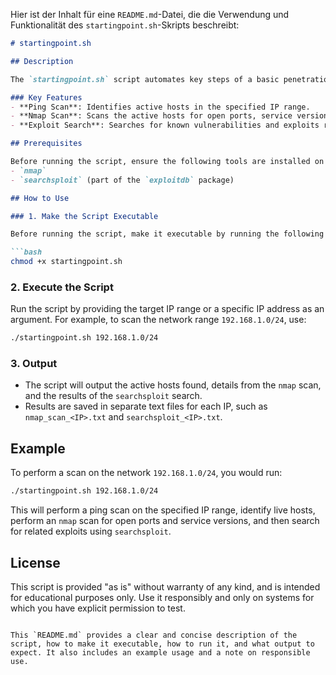 Hier ist der Inhalt für eine `README.md`-Datei, die die Verwendung und Funktionalität des `startingpoint.sh`-Skripts beschreibt:

```markdown
# startingpoint.sh

## Description

The `startingpoint.sh` script automates key steps of a basic penetration test. It begins by identifying live hosts within a specified IP range using a ping scan. For each detected host, it performs a detailed scan using `nmap` to discover open ports, service versions, and operating systems. The script then automatically searches for potential exploits related to the discovered services and versions using `searchsploit`.

### Key Features
- **Ping Scan**: Identifies active hosts in the specified IP range.
- **Nmap Scan**: Scans the active hosts for open ports, service versions, and operating systems.
- **Exploit Search**: Searches for known vulnerabilities and exploits related to the discovered services and versions.

## Prerequisites

Before running the script, ensure the following tools are installed on your system:
- `nmap`
- `searchsploit` (part of the `exploitdb` package)

## How to Use

### 1. Make the Script Executable

Before running the script, make it executable by running the following command in your terminal:

```bash
chmod +x startingpoint.sh
```

### 2. Execute the Script

Run the script by providing the target IP range or a specific IP address as an argument. For example, to scan the network range `192.168.1.0/24`, use:

```bash
./startingpoint.sh 192.168.1.0/24
```

### 3. Output

- The script will output the active hosts found, details from the `nmap` scan, and the results of the `searchsploit` search.
- Results are saved in separate text files for each IP, such as `nmap_scan_<IP>.txt` and `searchsploit_<IP>.txt`.

## Example

To perform a scan on the network `192.168.1.0/24`, you would run:

```bash
./startingpoint.sh 192.168.1.0/24
```

This will perform a ping scan on the specified IP range, identify live hosts, perform an `nmap` scan for open ports and service versions, and then search for related exploits using `searchsploit`.

## License

This script is provided "as is" without warranty of any kind, and is intended for educational purposes only. Use it responsibly and only on systems for which you have explicit permission to test.
```

This `README.md` provides a clear and concise description of the script, how to make it executable, how to run it, and what output to expect. It also includes an example usage and a note on responsible use.
